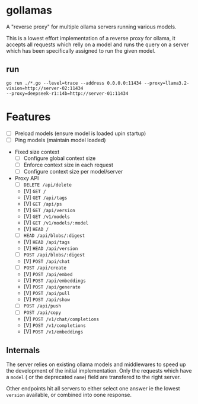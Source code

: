 # gollamas
A "reverse proxy" for multiple ollama servers running various models.

This is a lowest effort implementation of a reverse proxy for ollama, it accepts all requests which relly on a model and runs the query on a server which has been specifically assigned to run the given model.

## run 

````
go run ./*.go --level=trace --address 0.0.0.0:11434 --proxy=llama3.2-vision=http://server-02:11434 
--proxy=deepseek-r1:14b=http://server-01:11434
````

# Features

  - [ ] Preload models (ensure model is loaded upin startup)
  - [ ] Ping models (maintain model loaded)
  - Fixed size context
    - [ ] Configure global context size
    - [ ] Enforce context size in each request
    - [ ] Configure context size per model/server
  - Proxy API
	- [ ] `DELETE /api/delete`
	- [V] `GET /`
	- [V] `GET /api/tags`
	- [V] `GET /api/ps`
	- [V] `GET /api/version`
	- [V] `GET /v1/models`
	- [V] `GET /v1/models/:model`
	- [V] `HEAD /`
	- [ ] `HEAD /api/blobs/:digest`
	- [V] `HEAD /api/tags`
	- [V] `HEAD /api/version`
	- [ ] `POST /api/blobs/:digest`
	- [V] `POST /api/chat`
	- [ ] `POST /api/create`
	- [V] `POST /api/embed`
	- [V] `POST /api/embeddings`
	- [V] `POST /api/generate`
	- [V] `POST /api/pull`
	- [V] `POST /api/show`
	- [ ] `POST /api/push`
	- [ ] `POST /api/copy`
	- [V] `POST /v1/chat/completions`
	- [V] `POST /v1/completions`
	- [V] `POST /v1/embeddings`

## Internals
The server relies on existing ollama models and middlewares to speed up the development of the initial implementation.
Only the requests which have a `model` ( or the deprecated `name`) field are transfered to the right server.

Other endpoints hit all servers to either select one answer ie the lowest `version` available, or combined into oone response.
